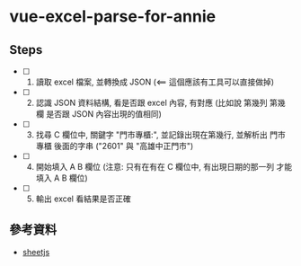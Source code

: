 # vue-excel-parse-for-annie

## Steps

- [ ] 1. 讀取 excel 檔案, 並轉換成 JSON (<== 這個應該有工具可以直接做掉)
- [ ] 2. 認識 JSON 資料結構, 看是否跟 excel 內容, 有對應 (比如說 第幾列 第幾欄 是否跟 JSON 內容出現的值相同)
- [ ] 3. 找尋 C 欄位中, 關鍵字 "門市專櫃:", 並記錄出現在第幾行, 並解析出 門市專櫃 後面的字串 ("2601" 與 "高雄中正門市")
- [ ] 4. 開始填入 A B 欄位 (注意: 只有在有在 C 欄位中, 有出現日期的那一列 才能填入 A B 欄位)
- [ ] 5. 輸出 excel 看結果是否正確

## 參考資料

- [sheetjs](https://github.com/SheetJS/sheetjs)
